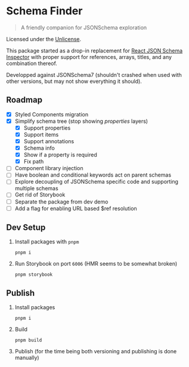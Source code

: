 # Schema Finder

> A friendly companion for JSONSchema exploration

Licensed under the [Unlicense].

This package started as a drop-in replacement for [React JSON Schema Inspector]
with proper support for references, arrays, titles, and any combination thereof.

Developped against JSONSchema7 (shouldn't crashed when used with other versions,
but may not show everything it should).

## Roadmap

- [x] Styled Components migration
- [x] Simplify schema tree (stop showing _properties_ layers)
  - [x] Support properties
  - [x] Support items
  - [x] Support annotations
  - [x] Schema info
  - [x] Show if a property is required
  - [x] Fix path
- [ ] Component library injection
- [ ] Have boolean and conditional keywords act on parent schemas
- [ ] Explore decoupling of JSONSchema specific code and supporting multiple
      schemas
- [ ] Get rid of Storybook
- [ ] Separate the package from dev demo
- [ ] Add a flag for enabling URL based $ref resolution

## Dev Setup

1. Install packages with `pnpm`
   ```
   pnpm i
   ```
1. Run Storybook on port `6006` (HMR seems to be somewhat broken)
   ```
   pnpm storybook
   ```

## Publish

1. Install packages
   ```
   pnpm i
   ```
1. Build
   ```
   pnpm build
   ```
1. Publish (for the time being both versioning and publishing is done manually)

[react json schema inspector]:
  https://github.com/CarstenWickner/react-jsonschema-inspector
[unlicense]: ./LICENSE
